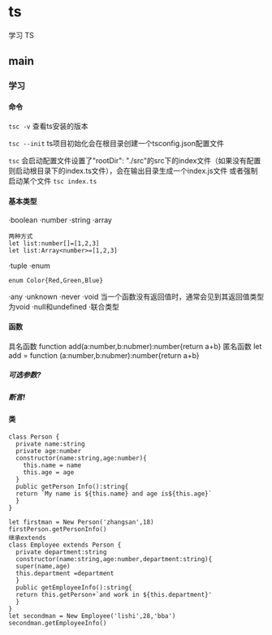 # ts

学习 TS

## main

### 学习

#### 命令

`tsc -v` 查看ts安装的版本

`tsc --init` ts项目初始化会在根目录创建一个tsconfig.json配置文件

`tsc` 会启动配置文件设置了"rootDir": "./src"的src下的index文件（如果没有配置则启动根目录下的index.ts文件），会在输出目录生成一个index.js文件 或者强制启动某个文件 `tsc index.ts`  

#### 基本类型
·boolean
·number
·string
·array

``` code
两种方式
let list:number[]=[1,2,3]
let list:Array<number>=[1,2,3]
```
·tuple
·enum
``` code
enum Color{Red,Green,Blue}
```
·any
·unknown
·never
·void 当一个函数没有返回值时，通常会见到其返回值类型为void
·null和undefined
·联合类型

#### 函数
具名函数 function add(a:number,b:nubmer):number{return a+b}
匿名函数 let add = function (a:number,b:nubmer):number{return a+b}

##### 可选参数?
##### 断言!

#### 类
``` code
class Person {
  private name:string
  private age:number
  constructor(name:string,age:number){
    this.name = name
    this.age = age
  }
  public getPerson Info():string{
  return `My name is ${this.name} and age is${this.age}`
  }
}

let firstman = New Person('zhangsan',18)
firstPerson.getPersonInfo()
继承extends
class Employee extends Person {
  private department:string
  constructor(name:string,age:number,department:string){
  super(name,age)
  this.department =department
  }
  public getEmployeeInfo():string{
  return this.getPerson+`and work in ${this.department}'
  }
}
let secondman = New Employee('lishi',28,'bba')
secondman.getEmployeeInfo()

```

